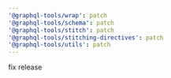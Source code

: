 ```yaml
---
'@graphql-tools/wrap': patch
'@graphql-tools/schema': patch
'@graphql-tools/stitch': patch
'@graphql-tools/stitching-directives': patch
'@graphql-tools/utils': patch
---
```


fix release
